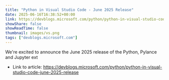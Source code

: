 ```yaml
---
title: "Python in Visual Studio Code - June 2025 Release"
date: 2025-06-16T16:38:52+00:00
link: https://devblogs.microsoft.com/python/python-in-visual-studio-code-june-2025-release
showShare: false
showReadTime: false
thumbnail: images/vs.png
tags: ["devblogs.microsoft.com"]
---
```

We're excited to announce the June 2025 release of the Python, Pylance and Jupyter ext

- Link to article: https://devblogs.microsoft.com/python/python-in-visual-studio-code-june-2025-release